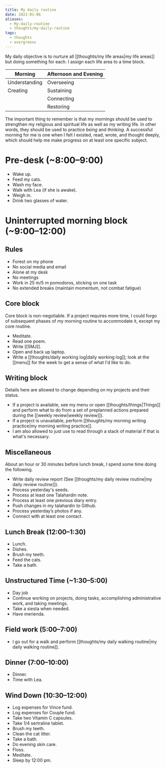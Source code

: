 ```yaml
---
title: My daily routine
date: 2021-01-06
aliases:
  - My-daily-routine
  - thoughts/my-daily-routine
tags:
  - thoughts
  - evergreens
---
```

My daily objective is to nurture all [[thoughts/my life areas|my life areas]] but doing something for each. I assign each life area to a time block.

| Morning       | Afternoon and Evening |
| ------------- | --------------------- |
| Understanding | Overseeing            |
| Creating      | Sustaining            |
|               | Connecting            |
|               | Restoring             |

The important thing to remember is that my mornings should be used to strengthen my religious and spiritual life as well as my writing life. In other words, they should be used to practice *being* and *thinking*. A successful morning for me is one when I felt I existed, read, wrote, and thought deeply, which should help me make progress on at least one specific subject.

# Pre-desk (~8:00–9:00)

- Wake up.
- Feed my cats.
- Wash my face.
- Walk with Lea (if she is awake).
- Weigh in.
- Drink two glasses of water.

# Uninterrupted morning block (~9:00–12:00)

## Rules
- Forest on my phone
- No social media and email
- Alone at my desk
- No meetings
- Work in 25 m/5 m pomodoros, sticking on one task
- No extended breaks (maintain momentum, not combat fatigue)

## Core block

Core block is non-negotiable. If a project requires more time, I could forgo of subsequent phases of my morning routine to accommodate it, except my core routine.

- Meditate.
- Read one poem.
- Write [[5MJ]].
- Open and back up laptop.
- Write a [[thoughts/daily working log|daily working log]]; look at the [[menu]] for the week to get a sense of what I'd like to do.

## Writing block

Details here are allowed to change depending on my projects and their status.

- If a project is available, see my menu or open [[thoughts/things|Things]] and perform what to do from a set of preplanned actions prepared during the [[weekly review|weekly review]]).
- If a project is unavailable, perform [[thoughts/my morning writing practice|my morning writing practice]].
- I am also allowed to just use to read through a stack of material if that is what's necessary.

## Miscellaneous

About an hour or 30 minutes before lunch break, I spend some time doing the following.

- Write daily review report (See [[thoughts/my daily review routine|my daily review routine]]).
- Process yesterday's seeds.
- Process at least one Talahardin note. 
- Process at least one previous diary entry.
- Push changes in my talahardin to Github.
- Process yesterday’s photos if any.
- Connect with at least one contact.

## Lunch Break (12:00–1:30)

- Lunch.
- Dishes.
- Brush my teeth.
- Feed the cats.
- Take a bath.

## Unstructured Time (~1:30–5:00)

- Day job
- Continue working on projects, doing tasks, accomplishing administrative work, and taking meetings.
- Take a siesta when needed.
- Have merienda.

## Field work (5:00–7:00)

- I go out for a walk and perform [[thoughts/my daily walking routine|my daily walking routine]].

## Dinner (7:00–10:00)

- Dinner.
- Time with Lea.

## Wind Down (10:30–12:00)

- Log expenses for Vince fund.
- Log expenses for Couple fund.
- Take two Vitamin C capsules.
- Take 1/4 sertraline tablet.
- Brush my teeth.
- Clean the cat litter.
- Take a bath.
- Do evening skin care.
- Floss.
- Meditate.
- Sleep by 12:00 pm.